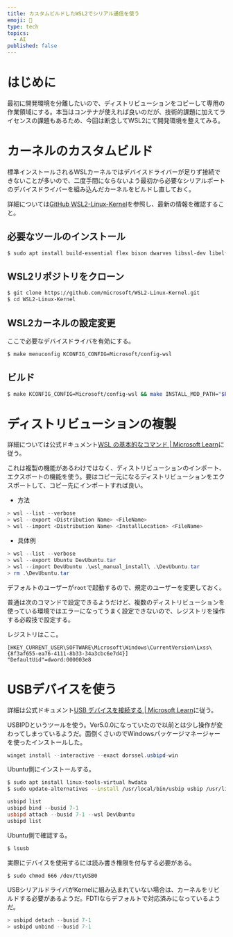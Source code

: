 ```yaml
---
title: カスタムビルドしたWSL2でシリアル通信を使う
emoji: 🤖
type: tech
topics:
  - AI
published: false
---
```


# はじめに

最初に開発環境を分離したいので、ディストリビューションをコピーして専用の作業領域にする。本当はコンテナが使えれば良いのだが、技術的課題に加えてライセンスの課題もあるため、今回は断念してWSL2にて開発環境を整えてみる。

# カーネルのカスタムビルド

標準インストールされるWSLカーネルではデバイスドライバーが足りず接続できないことが多いので、二度手間にならないよう最初から必要なシリアルポートのデバイスドライバーを組み込んだカーネルをビルドし直しておく。

詳細については[GitHub WSL2-Linux-Kernel](https://github.com/microsoft/WSL2-Linux-Kernel)を参照し、最新の情報を確認すること。

## 必要なツールのインストール

```bash
$ sudo apt install build-essential flex bison dwarves libssl-dev libelf-dev cpio qemu-utils
```

## WSL2リポジトリをクローン

```bash
$ git clone https://github.com/microsoft/WSL2-Linux-Kernel.git
$ cd WSL2-Linux-Kernel
```

## WSL2カーネルの設定変更

ここで必要なデバイスドライバを有効にする。

```bash
$ make menuconfig KCONFIG_CONFIG=Microsoft/config-wsl
```

## ビルド

```bash
$ make KCONFIG_CONFIG=Microsoft/config-wsl && make INSTALL_MOD_PATH="$PWD/modules" modules_install
```



# ディストリビューションの複製

詳細については公式ドキュメント[WSL の基本的なコマンド | Microsoft Learn](https://learn.microsoft.com/ja-jp/windows/wsl/basic-commands)に従う。

これは複製の機能があるわけではなく、ディストリビューションのインポート、エクスポートの機能を使う。要はコピー元になるディストリビューションをエクスポートして、コピー先にインポートすれば良い。

- 方法

```powershell
> wsl --list --verbose
> wsl --export <Distribution Name> <FileName>
> wsl --import <Distribution Name> <InstallLocation> <FileName>
```

- 具体例

```powershell
> wsl --list --verbose
> wsl --export Ubuntu DevUbuntu.tar
> wsl --import DevUbuntu .\wsl_manual_install\ .\DevUbuntu.tar
> rm .\DevUbuntu.tar
```

デフォルトのユーザーが`root`で起動するので、規定のユーザーを変更しておく。

普通は次のコマンドで設定できるようだけど、複数のディストリビューションを使っている環境ではエラーになってうまく設定できないので、レジストリを操作する必殺技で設定する。

レジストリはここ。

```
[HKEY_CURRENT_USER\SOFTWARE\Microsoft\Windows\CurrentVersion\Lxss\{8f3af655-ea76-4111-8b33-34a3cbc6e7d4}]
"DefaultUid"=dword:000003e8
```

# USBデバイスを使う

詳細は公式ドキュメント[USB デバイスを接続する | Microsoft Learn](https://learn.microsoft.com/ja-jp/windows/wsl/connect-usb)に従う。

USBIPDというツールを使う。Ver5.0.0になっていたので以前とは少し操作が変わってしまっているようだ。面倒くさいのでWindowsパッケージマネージャーを使ったインストールした。

```powershell
winget install --interactive --exact dorssel.usbipd-win
```

Ubuntu側にインストールする。

```bash
$ sudo apt install linux-tools-virtual hwdata
$ sudo update-alternatives --install /usr/local/bin/usbip usbip /usr/lib/linux-tools/*/usbip 20
```

```powershell
usbipd list
usbipd bind --busid 7-1
usbipd attach --busid 7-1 --wsl DevUbuntu
usbipd list
```

Ubuntu側で確認する。

```bash
$ lsusb
```

実際にデバイスを使用するには読み書き権限を付与する必要がある。

```bash
$ sudo chmod 666 /dev/ttyUSB0
```

USBシリアルドライバがKernelに組み込まれていない場合は、カーネルをリビルドする必要があるようだ。FDTIならデフォルトで対応済みになっているようだ。

```powershell
> usbipd detach --busid 7-1
> usbipd unbind --busid 7-1
```
